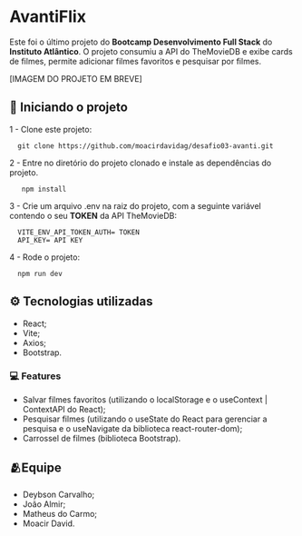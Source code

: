 # AvantiFlix

Este foi o último projeto do **Bootcamp Desenvolvimento Full Stack** do **Instituto Atlântico**. O projeto consumiu a API do TheMovieDB e exibe cards de filmes, permite adicionar filmes favoritos e pesquisar por filmes.

[IMAGEM DO PROJETO EM BREVE]

## 🚀 Iniciando o projeto

1 - Clone este projeto:

```
  git clone https://github.com/moacirdavidag/desafio03-avanti.git
```

2 - Entre no diretório do projeto clonado e instale as dependências do projeto.

```
   npm install
```
3 - Crie um arquivo .env na raiz do projeto, com a seguinte variável contendo o seu **TOKEN** da API TheMovieDB:

```
  VITE_ENV_API_TOKEN_AUTH= TOKEN
  API_KEY= API KEY 
```

4 - Rode o projeto:

```
  npm run dev
```
## ⚙️ Tecnologias utilizadas

- React;
- Vite;
- Axios;
- Bootstrap.

### 💻 Features
- Salvar filmes favoritos (utilizando o localStorage e o useContext | ContextAPI do React);
- Pesquisar filmes (utilizando o useState do React para gerenciar a pesquisa e o useNavigate da biblioteca react-router-dom);
- Carrossel de filmes (biblioteca Bootstrap).

## 🫂Equipe

- Deybson Carvalho;
- João Almir;
- Matheus do Carmo;
- Moacir David.
